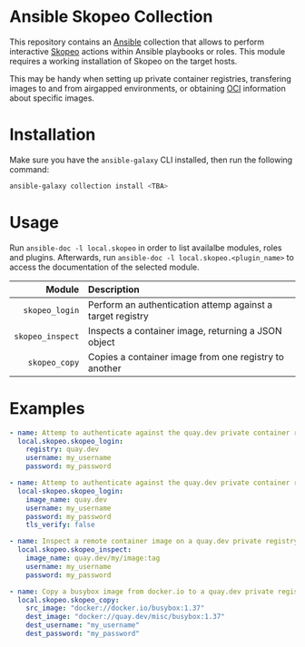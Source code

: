 # Ansible Skopeo Collection

This repository contains an [Ansible](https://www.ansible.com/) collection that allows to perform interactive [Skopeo](https://github.com/containers/skopeo) actions within Ansible playbooks or roles. This module requires a working installation of Skopeo on the target hosts.

This may be handy when setting up private container registries, transfering images to and from airgapped environments, or obtaining [OCI](https://opencontainers.org/) information about specific images.

# Installation

Make sure you have the `ansible-galaxy` CLI installed, then run the following command:

```bash
ansible-galaxy collection install <TBA>
```

# Usage

Run `ansible-doc -l local.skopeo` in order to list availalbe modules, roles and plugins. Afterwards, run `ansible-doc -l local.skopeo.<plugin_name>` to access the documentation of the selected module.

Module | Description
---: | :---
`skopeo_login`   | Perform an authentication attemp against a target registry
`skopeo_inspect` | Inspects a container image, returning a JSON object
`skopeo_copy`    | Copies a container image from one registry to another

# Examples

```yaml
- name: Attemp to authenticate against the quay.dev private container registry
  local.skopeo.skopeo_login:
    registry: quay.dev
    username: my_username
    password: my_password

- name: Attemp to authenticate against the quay.dev private container registry without TLS verification
  local-skopeo.skopeo_login:
    image_name: quay.dev
    username: my_username
    password: my_password
    tls_verify: false

- name: Inspect a remote container image on a quay.dev private registry
  local.skopeo.skopeo_inspect:
    image_name: quay.dev/my/image:tag
    username: my_username
    password: my_password

- name: Copy a busybox image from docker.io to a quay.dev private registry
  local.skopeo.skopeo_copy:
    src_image: "docker://docker.io/busybox:1.37"
    dest_image: "docker://quay.dev/misc/busybox:1.37"
    dest_username: "my_username"
    dest_password: "my_password"
```